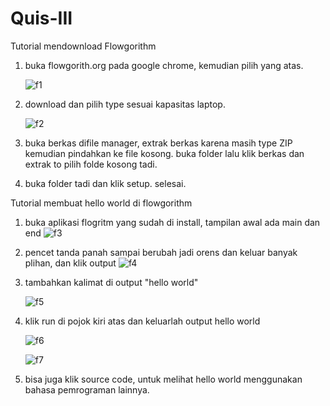 # Quis-III
Tutorial mendownload Flowgorithm
  1. buka flowgorith.org pada google chrome, kemudian pilih yang atas.
  
      ![f1](https://user-images.githubusercontent.com/92987122/138881931-4c192e63-4657-400c-95be-2730a2e5fd64.png)
   
  2. download dan pilih type sesuai kapasitas laptop.
  
      ![f2](https://user-images.githubusercontent.com/92987122/138882133-5b400c26-b673-4ebb-a286-90d3403b6664.png)
      
  3. buka berkas difile manager, extrak berkas karena masih type ZIP kemudian pindahkan ke file kosong. buka folder lalu klik berkas dan extrak to pilih folde kosong tadi.

  4. buka folder tadi dan klik setup. selesai.
  
Tutorial membuat hello world di flowgorithm
  
  1. buka aplikasi flogritm yang sudah di install, tampilan awal ada main dan end
      ![f3](https://user-images.githubusercontent.com/92987122/138883857-7f1f8d75-b25c-4036-bde9-f6c65131f226.png)
      
  2. pencet tanda panah sampai berubah jadi orens dan keluar banyak plihan, dan klik output
      ![f4](https://user-images.githubusercontent.com/92987122/138883979-80156a47-93fc-4a4e-bc90-6d05f7d87aaf.png)
  3. tambahkan kalimat di output "hello world"
  
      ![f5](https://user-images.githubusercontent.com/92987122/138884095-e74d8e0a-92b6-4e83-a5f0-bf15daaef034.png)
  4. klik run di pojok kiri atas dan keluarlah output hello world
  
      ![f6](https://user-images.githubusercontent.com/92987122/138884216-8016e056-c70c-4598-b0de-3fb4fd7a17fa.png) 
      
      ![f7](https://user-images.githubusercontent.com/92987122/138884258-07746fbd-a9c5-4351-81fe-de1ef5971c64.png)
  5. bisa juga klik source code, untuk melihat hello world menggunakan bahasa pemrograman lainnya.




